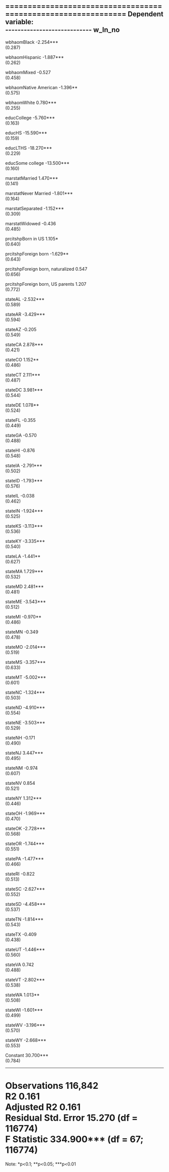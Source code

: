 
==============================================================
                                      Dependent variable:     
                                  ----------------------------
                                            w_ln_no           
--------------------------------------------------------------
wbhaomBlack                                -2.254***          
                                            (0.287)           
                                                              
wbhaomHispanic                             -1.887***          
                                            (0.262)           
                                                              
wbhaomMixed                                  -0.527           
                                            (0.458)           
                                                              
wbhaomNative American                       -1.396**          
                                            (0.575)           
                                                              
wbhaomWhite                                 0.780***          
                                            (0.255)           
                                                              
educCollege                                -5.760***          
                                            (0.163)           
                                                              
educHS                                     -15.590***         
                                            (0.159)           
                                                              
educLTHS                                   -18.270***         
                                            (0.229)           
                                                              
educSome college                           -13.500***         
                                            (0.160)           
                                                              
marstatMarried                              1.470***          
                                            (0.141)           
                                                              
marstatNever Married                       -1.801***          
                                            (0.164)           
                                                              
marstatSeparated                           -1.152***          
                                            (0.309)           
                                                              
marstatWidowed                               -0.436           
                                            (0.485)           
                                                              
prcitshpBorn in US                           1.105*           
                                            (0.640)           
                                                              
prcitshpForeign born                        -1.629**          
                                            (0.643)           
                                                              
prcitshpForeign born, naturalized            0.547            
                                            (0.656)           
                                                              
prcitshpForeign born, US parents             1.207            
                                            (0.772)           
                                                              
stateAL                                    -2.532***          
                                            (0.589)           
                                                              
stateAR                                    -3.429***          
                                            (0.594)           
                                                              
stateAZ                                      -0.205           
                                            (0.549)           
                                                              
stateCA                                     2.878***          
                                            (0.421)           
                                                              
stateCO                                     1.152**           
                                            (0.486)           
                                                              
stateCT                                     2.111***          
                                            (0.487)           
                                                              
stateDC                                     3.981***          
                                            (0.544)           
                                                              
stateDE                                     1.078**           
                                            (0.524)           
                                                              
stateFL                                      -0.355           
                                            (0.449)           
                                                              
stateGA                                      -0.570           
                                            (0.488)           
                                                              
stateHI                                      -0.876           
                                            (0.548)           
                                                              
stateIA                                    -2.791***          
                                            (0.502)           
                                                              
stateID                                    -1.793***          
                                            (0.576)           
                                                              
stateIL                                      -0.038           
                                            (0.462)           
                                                              
stateIN                                    -1.924***          
                                            (0.525)           
                                                              
stateKS                                    -3.113***          
                                            (0.536)           
                                                              
stateKY                                    -3.335***          
                                            (0.540)           
                                                              
stateLA                                     -1.441**          
                                            (0.627)           
                                                              
stateMA                                     1.729***          
                                            (0.532)           
                                                              
stateMD                                     2.481***          
                                            (0.481)           
                                                              
stateME                                    -3.543***          
                                            (0.512)           
                                                              
stateMI                                     -0.970**          
                                            (0.486)           
                                                              
stateMN                                      -0.349           
                                            (0.478)           
                                                              
stateMO                                    -2.014***          
                                            (0.519)           
                                                              
stateMS                                    -3.357***          
                                            (0.633)           
                                                              
stateMT                                    -5.002***          
                                            (0.601)           
                                                              
stateNC                                    -1.324***          
                                            (0.503)           
                                                              
stateND                                    -4.910***          
                                            (0.554)           
                                                              
stateNE                                    -3.503***          
                                            (0.529)           
                                                              
stateNH                                      -0.171           
                                            (0.490)           
                                                              
stateNJ                                     3.447***          
                                            (0.495)           
                                                              
stateNM                                      -0.974           
                                            (0.607)           
                                                              
stateNV                                      0.854            
                                            (0.521)           
                                                              
stateNY                                     1.312***          
                                            (0.446)           
                                                              
stateOH                                    -1.969***          
                                            (0.470)           
                                                              
stateOK                                    -2.728***          
                                            (0.568)           
                                                              
stateOR                                    -1.744***          
                                            (0.551)           
                                                              
statePA                                    -1.477***          
                                            (0.466)           
                                                              
stateRI                                      -0.822           
                                            (0.513)           
                                                              
stateSC                                    -2.627***          
                                            (0.552)           
                                                              
stateSD                                    -4.458***          
                                            (0.537)           
                                                              
stateTN                                    -1.814***          
                                            (0.543)           
                                                              
stateTX                                      -0.409           
                                            (0.438)           
                                                              
stateUT                                    -1.446***          
                                            (0.560)           
                                                              
stateVA                                      0.742            
                                            (0.488)           
                                                              
stateVT                                    -2.802***          
                                            (0.538)           
                                                              
stateWA                                     1.013**           
                                            (0.508)           
                                                              
stateWI                                    -1.601***          
                                            (0.499)           
                                                              
stateWV                                    -3.196***          
                                            (0.570)           
                                                              
stateWY                                    -2.668***          
                                            (0.553)           
                                                              
Constant                                   30.700***          
                                            (0.784)           
                                                              
--------------------------------------------------------------
Observations                                116,842           
R2                                           0.161            
Adjusted R2                                  0.161            
Residual Std. Error                   15.270 (df = 116774)    
F Statistic                       334.900*** (df = 67; 116774)
==============================================================
Note:                              *p<0.1; **p<0.05; ***p<0.01
